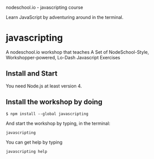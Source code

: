 nodeschool.io - javascripting course

Learn JavaScript by adventuring around in the terminal.


# javascripting

A nodeschool.io workshop that teaches 
A Set of NodeSchool-Style, Workshopper-powered, Lo-Dash Javascript Exercises

## Install and Start

You need Node.js at least version 4.

## Install the workshop by doing


`$ npm install --global javascripting`

And start the workshop by typing, in the terminal:

`javascripting`

You can get help by typing

`javascripting help`